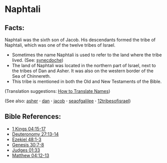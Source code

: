 # Naphtali #

## Facts: ##

Naphtali was the sixth son of Jacob. His descendants formed the tribe of Naphtali, which was one of the twelve tribes of Israel.

* Sometimes the name Naphtali is used to refer to the land where the tribe lived. (See: [synecdoche](https://git.door43.org/Door43/en-ta-translate-vol2/src/master/content/figs_synecdoche.md))
* The land of Naphtali was located in the northern part of Israel, next to the tribes of Dan and Asher. It was also on the western border of the Sea of Chinnereth.
* This tribe is mentioned in both the Old and New Testaments of the Bible.
 

(Translation suggestions: [How to Translate Names](https://git.door43.org/Door43/en-ta-translate-vol1/src/master/content/translate_names.md))

(See also: [asher](../other/asher.md) **·** [dan](../other/dan.md) **·** [jacob](../other/jacob.md) **·** [seaofgalilee](../other/seaofgalilee.md) **·** [12tribesofisrael](../other/12tribesofisrael.md))

## Bible References: ##

* [1 Kings 04:15-17](https://door43.org/en/bible/notes/1ki/04/15)
* [Deuteronomy 27:13-14](https://door43.org/en/bible/notes/deu/27/13)
* [Ezekiel 48:1-3](https://door43.org/en/bible/notes/ezk/48/01)
* [Genesis 30:7-8](https://door43.org/en/bible/notes/gen/30/07)
* [Judges 01:33](https://door43.org/en/bible/notes/jdg/01/33)
* [Matthew 04:12-13](https://door43.org/en/bible/notes/mat/04/12)

